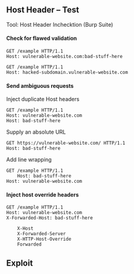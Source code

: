 ## Host Header – Test

Tool: Host Header Inchecktion (Burp Suite)

#### Check for flawed validation
```
GET /example HTTP/1.1
Host: vulnerable-website.com:bad-stuff-here
```
```
GET /example HTTP/1.1
Host: hacked-subdomain.vulnerable-website.com
```

#### Send ambiguous requests
Inject duplicate Host headers
```
GET /example HTTP/1.1
Host: vulnerable-website.com
Host: bad-stuff-here
```
Supply an absolute URL
```
GET https://vulnerable-website.com/ HTTP/1.1
Host: bad-stuff-here
```
Add line wrapping
```
GET /example HTTP/1.1
    Host: bad-stuff-here
Host: vulnerable-website.com
```

#### Inject host override headers
```
GET /example HTTP/1.1
Host: vulnerable-website.com
X-Forwarded-Host: bad-stuff-here
```
```
    X-Host
    X-Forwarded-Server
    X-HTTP-Host-Override
    Forwarded
```

## Exploit